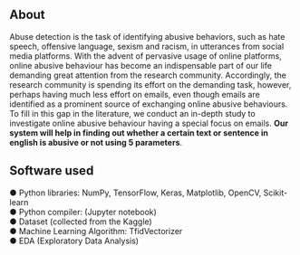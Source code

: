 ## About

Abuse detection is the task of identifying abusive behaviors, such as hate speech, offensive language, sexism and racism, in utterances from social media platforms.
With the advent of pervasive usage of online platforms, online abusive behaviour has become an indispensable part of our life demanding great attention from the research community. Accordingly, the research community is spending its effort on the demanding task, however, perhaps having much less effort on emails, even though emails are identified as a prominent source of exchanging online abusive behaviours. <br/>To fill in this gap in the literature, we conduct an in-depth study to investigate online abusive behaviour having a special focus on emails. **Our system will help in finding out whether a certain text or sentence in english is abusive or not using 5 parameters**.

## Software used
●	Python libraries:  NumPy, TensorFlow, Keras, Matplotlib, OpenCV, Scikit-learn<br/>
●	Python compiler: (Jupyter notebook)<br/>
●	Dataset (collected from the Kaggle)<br/>
●	Machine Learning Algorithm:  TfidVectorizer <br/> 
●	EDA (Exploratory Data Analysis)<br/>



